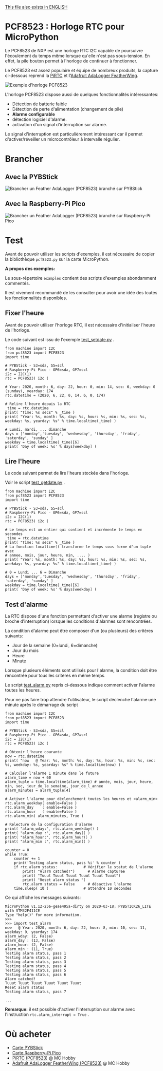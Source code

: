 [This file also exists in ENGLISH](readme_ENG.md)

# PCF8523 : Horloge RTC pour MicroPython

Le PCF8523 de NXP est une horloge RTC I2C capable de poursuivre l'écoulement du temps même lorsque qu'elle n'est pas sous-tension. En effet, la pile bouton permet à l'horloge de continuer à fonctionner.

Le PCF8523 est assez populaire et équipe de nombreux produits, la capture ci-dessous reprend la [PiRTC](https://shop.mchobby.be/fr/pi-extensions/1148-pirtc-pcf8523-real-time-clock-for-raspberry-pi-3232100011489-adafruit.html) et l'[Adafruit AdaLogger FeatherWing](https://shop.mchobby.be/fr/feather-adafruit/1056-adalogger-featherwing-rtc-pcf8523-microsd-3232100010567-adafruit.html).

![Exemple d'horloge PCF8523](docs/_static/pcf8523_sample.jpg)

L'horloge PCF8523 dispose aussi de quelques fonctionnalités intéressantes:
* Détection de batterie faible
* Détection de perte d'alimentation (changement de pile)
* __Alarme configurable__
* détection logiciel d'alarme.
* activation d'un signal d'interruption sur alarme.

Le signal d'interruption est particulièrement intéressant car il permet d'activer/réveiller un microcontrôleur à intervalle régulier.

# Brancher

## Avec la PYBStick

![Brancher un Feather AdaLogger (PCF8523) branché sur PYBStick](docs/_static/pcf8523-to-pybstick.jpg)

## Avec la Raspberry-Pi Pico

![Brancher un Feather AdaLogger (PCF8523) branché sur Raspberry-Pi Pico](docs/_static/pcf8523-to-pico.jpg)

# Test

Avant de pouvoir utiliser les scripts d'exemples, il est nécessaire de copier la bibliothèque `pcf8523.py` sur la carte MicroPython.

__A propos des exemples:__

Le sous-répertoire `examples` contient des scripts d'exemples abondamment commentés.

Il est vivement recommandé de les consulter pour avoir une idée des toutes les fonctionnalités disponibles.

## Fixer l'heure

Avant de pouvoir utiliser l'horloge RTC, il est nécessaire d'initialiser l'heure de l'horloge.

Le code suivant est issu de l'exemple [test_setdate.py](examples/test_setdate.py) .

```
from machine import I2C
from pcf8523 import PCF8523
import time

# PYBStick - S3=sda, S5=scl
# Raspberry-Pi Pico - GP6=sda, GP7=scl
i2c = I2C(1)
rtc = PCF8523( i2c )

# Year: 2020, month: 6, day: 22, hour: 0, min: 14, sec: 6, weekday: 0 (sunday), yearday: 174
rtc.datetime = (2020, 6, 22, 0, 14, 6, 0, 174)

# Relire l'heure depuis la RTC
_time = rtc.datetime
print( "Time: %s secs" % _time )
print( "Year: %s, month: %s, day: %s, hour: %s, min: %s, sec: %s, weekday: %s, yearday: %s" % time.localtime(_time) )

# Lundi, mardi, ... dimanche
days = ['monday','tuesday', 'wednesday', 'thursday', 'friday', 'saterday', 'sunday' ]
weekday = time.localtime(_time)[6]
print( 'Day of week: %s' % days[weekday] )
```

## Lire l'heure

Le code suivant permet de lire l'heure stockée dans l'horloge.

Voir le script [test_getdate.py](examples/test_getdate.py) .

```
from machine import I2C
from pcf8523 import PCF8523
import time

# PYBStick - S3=sda, S5=scl
# Raspberry-Pi Pico - GP6=sda, GP7=scl
i2c = I2C(1)
rtc = PCF8523( i2c )

# Le temps est un entier qui contient et incrémente le temps en secondes
_time = rtc.datetime
print( "Time: %s secs" % _time )
# La fonction localtime() transforme le temps sous forme d'un tuple avec
# annee, mois, jour, heure, min, .... )
print( "Year: %s, month: %s, day: %s, hour: %s, min: %s, sec: %s, weekday: %s, yearday: %s" % time.localtime(_time) )

# 0 = Lundi ... 6 = Dimanche
days = ['monday','tuesday', 'wednesday', 'thursday', 'friday', 'saterday', 'sunday' ]
weekday = time.localtime(_time)[6]
print( 'Day of week: %s' % days[weekday] )
```

## Test d'alarme

La RTC dispose d'une fonction permettant d'activer une alarme (registre ou broche d'interruption)
lorsque les conditions d'alarmes sont rencontrées.

La condition d'alarme peut être composer d'un (ou plusieurs) des critères suivants:
* Jour de la semaine (0=lundi, 6=dimanche)
* Jour du mois
* Heure
* Minute

Lorsque plusieurs éléments sont utilisés pour l'alarme, la condition doit être rencontrée pour tous les critères en même temps.

Le script [test_alarm.py](examples/test_alarm.py) repris ci-dessous indique comment activer l'alarme toutes les heures.

Pour ne pas faire trop attendre l'utilisateur, le script déclenche l'alarme une minute après le démarrage du script
```
from machine import I2C
from pcf8523 import PCF8523
import time

# PYBStick - S3=sda, S5=scl
# Raspberry-Pi Pico - GP6=sda, GP7=scl
i2c = I2C(1)
rtc = PCF8523( i2c )

# Obtenir l'heure courante
now = rtc.datetime
print( "now   @ Year: %s, month: %s, day: %s, hour: %s, min: %s, sec: %s, weekday: %s, yearday: %s" % time.localtime(now) )

# Calculer l'alarme 1 minute dans le future
alarm_time = now + 60
alarm_tuple = time.localtime(alarm_time) # année, mois, jour, heure, min, sec, jour_de_le_semaine, jour_de_l_annee
alarm_minutes = alarm_tuple[4]

# Activer l'alarme pour déclenchement toutes les heures et <alarm_min>
rtc.alarm_weekday( enable=False )
rtc.alarm_day    ( enable=False )
rtc.alarm_hour   ( enable=False )
rtc.alarm_min( alarm_minutes, True )

# Relecture de la configuration d'alarme
print( "alarm_wday:", rtc.alarm_weekday() )
print( "alarm_day :", rtc.alarm_day() )
print( "alarm_hour:", rtc.alarm_hour() )
print( "alarm_min :", rtc.alarm_min() )

counter = 0
while True:
	counter += 1
	print('Testing alarm status, pass %i' % counter )
	if rtc.alarm_status:            # Vérifier le statut de l'alarme
		print( "Alarm catched!")      # Alarme capturee
		print( "Tuuut Tuuut Tuuut Tuuut Tuuut Tuuut")
		print( "Reset alarm status ")
		rtc.alarm_status = False      # désactive l'alarme
	time.sleep( 10 )                # attendre 10 secondes
```

Ce qui affiche les messages suivants:

```
MicroPython v1.12-256-geae495a-dirty on 2020-03-18; PYBSTICK26_LITE with STM32F411CE
Type "help()" for more information.
>>>
>>> import test_alarm
now   @ Year: 2020, month: 6, day: 22, hour: 8, min: 10, sec: 11, weekday: 0, yearday: 174
alarm_wday: (2, False)
alarm_day : (13, False)
alarm_hour: (2, False)
alarm_min : (11, True)
Testing alarm status, pass 1
Testing alarm status, pass 2
Testing alarm status, pass 3
Testing alarm status, pass 4
Testing alarm status, pass 5
Testing alarm status, pass 6
Alarm catched!
Tuuut Tuuut Tuuut Tuuut Tuuut Tuuut
Reset alarm status
Testing alarm status, pass 7

...
```

__Remarque:__ il est possible d'activer l'interruption sur alarme avec l'instruction `rtc.alarm_interrupt = True` .

# Où acheter
* [Carte PYBStick](https://shop.mchobby.be/fr/recherche?controller=search&orderby=position&orderway=desc&search_query=pybstick&submit_search=)
* [Carte Raspberry-Pi Pico](https://shop.mchobby.be/fr/157-pico-rp2040)
* [PiRTC (PCF8523)](https://shop.mchobby.be/fr/pi-extensions/1148-pirtc-pcf8523-real-time-clock-for-raspberry-pi-3232100011489-adafruit.html) @ MC Hobby
* [Adafruit AdaLogger FeatherWing (PCF8523)](https://shop.mchobby.be/fr/feather-adafruit/1056-adalogger-featherwing-rtc-pcf8523-microsd-3232100010567-adafruit.html) @ MC Hobby
